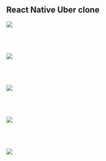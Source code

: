 ## React Native Uber clone

<img src="https://i.imgur.com/yDPmpMe.png"/>
<br/>
<br/>
<br/>
<br/>
<br/>
<img src="https://i.imgur.com/XHJPXUr.png" />
<br/>
<br/>
<br/>
<br/>
<br/>
<img src="https://i.imgur.com/mbl0qTP.png" />
<br/>
<br/>
<br/>
<br/>
<br/>
<img src="https://i.imgur.com/mbl0qTP.png" />
<br/>
<br/>
<br/>
<br/>
<br/>
<img src="https://i.imgur.com/1A1jJrT.png"/>